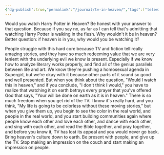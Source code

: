 ```yaml
---
{"dg-publish":true,"permalink":"/journal/tv-in-heaven/","tags":["television"],"created":"Jul 19, 2019, 11:36 AM","updated":""}
---
```



Would you watch Harry Potter in Heaven? Be honest with your answer to that question. Because if you say no, as far as I can tell that's admitting that watching Harry Potter is walking in the flesh. Why wouldn't it be in heaven? Better question: if heaven is in you, why would you be watching it?

People struggle with this hard core because TV and fiction tell really amazing stories, and they have so much redeeming value that we are very lenient with the underlying evil we know is present. Especially if we know how to analyze literary works properly, and find all of the genius parallels between life and art. We know they're pushing a homosexual agenda in Supergirl, but we're okay with it because other parts of it sound so good and well presented. But when you think about the question, "Would I watch this in heaven," and if you conclude, "I don't think I would," you have to realize that watching it on earth betrays every prayer that you've offered God that says, "Your will be done on earth as it is in heaven." There is so much freedom when you get rid of the TV. I know it's really hard, and you think, "My life is going to be colorless without these moving stories," but when you give them up, you begin to see the color in the real world, and people in the real world, and you start building communities again where people know each other and love each other, and dance with each other, and sing with each other, and read the Bible together, and pray together, and before you know it, TV has lost its appeal and you would never go back. Bring heaven's culture down to earth. Be present with people, and give up the TV. Stop making an impression on the couch and start making an impression on people.